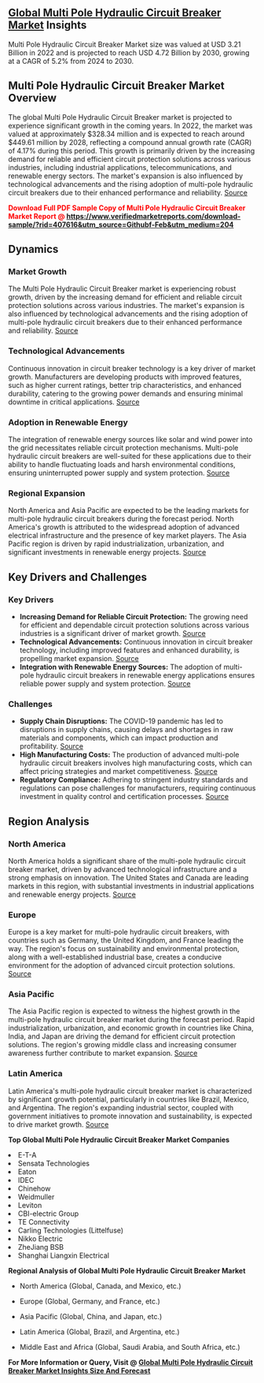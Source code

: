 <h2><a href="https://www.verifiedmarketreports.com/download-sample/?rid=407616&amp;utm_source=Githubf&amp;utm_medium=204" target="_blank">Global Multi Pole Hydraulic Circuit Breaker Market</a> Insights</h2><p>Multi Pole Hydraulic Circuit Breaker Market size was valued at USD 3.21 Billion in 2022 and is projected to reach USD 4.72 Billion by 2030, growing at a CAGR of 5.2% from 2024 to 2030.</p><p> <h2>Multi Pole Hydraulic Circuit Breaker Market Overview</h2> <p>The global Multi Pole Hydraulic Circuit Breaker market is projected to experience significant growth in the coming years. In 2022, the market was valued at approximately $328.34 million and is expected to reach around $449.61 million by 2028, reflecting a compound annual growth rate (CAGR) of 4.17% during this period. This growth is primarily driven by the increasing demand for reliable and efficient circuit protection solutions across various industries, including industrial applications, telecommunications, and renewable energy sectors. The market's expansion is also influenced by technological advancements and the rising adoption of multi-pole hydraulic circuit breakers due to their enhanced performance and reliability. <a href="https://www.marketresearch.com/QYResearch-Group-v3531/Global-Hydraulic-Circuit-Breakers-Research-32057742/">Source</a></p> <p><strong><p><span class=""><span style="color: #ff0000;"><strong>Download Full PDF Sample Copy of Multi Pole Hydraulic Circuit Breaker Market Report</strong> @ </span><a href="https://www.verifiedmarketreports.com/download-sample/?rid=407616&amp;utm_source=Githubf-Feb&amp;utm_medium=204" target="_blank">https://www.verifiedmarketreports.com/download-sample/?rid=407616&amp;utm_source=Githubf-Feb&amp;utm_medium=204</a></span></p></strong></p> <h2>Dynamics</h2> <h3>Market Growth</h3> <p>The Multi Pole Hydraulic Circuit Breaker market is experiencing robust growth, driven by the increasing demand for efficient and reliable circuit protection solutions across various industries. The market's expansion is also influenced by technological advancements and the rising adoption of multi-pole hydraulic circuit breakers due to their enhanced performance and reliability. <a href="https://www.marketresearch.com/QYResearch-Group-v3531/Global-Hydraulic-Circuit-Breakers-Research-32057742/">Source</a></p> <h3>Technological Advancements</h3> <p>Continuous innovation in circuit breaker technology is a key driver of market growth. Manufacturers are developing products with improved features, such as higher current ratings, better trip characteristics, and enhanced durability, catering to the growing power demands and ensuring minimal downtime in critical applications. <a href="https://dataintelo.com/report/global-hydraulic-magnetic-circuit-breakers-market">Source</a></p> <h3>Adoption in Renewable Energy</h3> <p>The integration of renewable energy sources like solar and wind power into the grid necessitates reliable circuit protection mechanisms. Multi-pole hydraulic circuit breakers are well-suited for these applications due to their ability to handle fluctuating loads and harsh environmental conditions, ensuring uninterrupted power supply and system protection. <a href="https://dataintelo.com/report/global-hydraulic-magnetic-circuit-breakers-market">Source</a></p> <h3>Regional Expansion</h3> <p>North America and Asia Pacific are expected to be the leading markets for multi-pole hydraulic circuit breakers during the forecast period. North America's growth is attributed to the widespread adoption of advanced electrical infrastructure and the presence of key market players. The Asia Pacific region is driven by rapid industrialization, urbanization, and significant investments in renewable energy projects. <a href="https://dataintelo.com/report/global-hydraulic-magnetic-circuit-breakers-market">Source</a></p> <h2>Key Drivers and Challenges</h2> <h3>Key Drivers</h3> <ul> <li><strong>Increasing Demand for Reliable Circuit Protection:</strong> The growing need for efficient and dependable circuit protection solutions across various industries is a significant driver of market growth. <a href="https://www.marketresearch.com/QYResearch-Group-v3531/Global-Hydraulic-Circuit-Breakers-Research-32057742/">Source</a></li> <li><strong>Technological Advancements:</strong> Continuous innovation in circuit breaker technology, including improved features and enhanced durability, is propelling market expansion. <a href="https://dataintelo.com/report/global-hydraulic-magnetic-circuit-breakers-market">Source</a></li> <li><strong>Integration with Renewable Energy Sources:</strong> The adoption of multi-pole hydraulic circuit breakers in renewable energy applications ensures reliable power supply and system protection. <a href="https://dataintelo.com/report/global-hydraulic-magnetic-circuit-breakers-market">Source</a></li> </ul> <h3>Challenges</h3> <ul> <li><strong>Supply Chain Disruptions:</strong> The COVID-19 pandemic has led to disruptions in supply chains, causing delays and shortages in raw materials and components, which can impact production and profitability. <a href="https://www.openpr.com/news/3015106/multi-pole-hydraulic-magnetic-circuit-breakers-market">Source</a></li> <li><strong>High Manufacturing Costs:</strong> The production of advanced multi-pole hydraulic circuit breakers involves high manufacturing costs, which can affect pricing strategies and market competitiveness. <a href="https://www.openpr.com/news/3015106/multi-pole-hydraulic-magnetic-circuit-breakers-market">Source</a></li> <li><strong>Regulatory Compliance:</strong> Adhering to stringent industry standards and regulations can pose challenges for manufacturers, requiring continuous investment in quality control and certification processes. <a href="https://www.openpr.com/news/3015106/multi-pole-hydraulic-magnetic-circuit-breakers-market">Source</a></li> </ul> <h2>Region Analysis</h2> <h3>North America</h3> <p>North America holds a significant share of the multi-pole hydraulic circuit breaker market, driven by advanced technological infrastructure and a strong emphasis on innovation. The United States and Canada are leading markets in this region, with substantial investments in industrial applications and renewable energy projects. <a href="https://www.marketresearch.com/QYResearch-Group-v3531/Global-Hydraulic-Circuit-Breakers-Research-32057742/">Source</a></p> <h3>Europe</h3> <p>Europe is a key market for multi-pole hydraulic circuit breakers, with countries such as Germany, the United Kingdom, and France leading the way. The region's focus on sustainability and environmental protection, along with a well-established industrial base, creates a conducive environment for the adoption of advanced circuit protection solutions. <a href="https://www.marketresearch.com/QYResearch-Group-v3531/Global-Hydraulic-Circuit-Breakers-Research-32057742/">Source</a></p> <h3>Asia Pacific</h3> <p>The Asia Pacific region is expected to witness the highest growth in the multi-pole hydraulic circuit breaker market during the forecast period. Rapid industrialization, urbanization, and economic growth in countries like China, India, and Japan are driving the demand for efficient circuit protection solutions. The region's growing middle class and increasing consumer awareness further contribute to market expansion. <a href="https://www.marketresearch.com/QYResearch-Group-v3531/Global-Hydraulic-Circuit-Breakers-Research-32057742/">Source</a></p> <h3>Latin America</h3> <p>Latin America's multi-pole hydraulic circuit breaker market is characterized by significant growth potential, particularly in countries like Brazil, Mexico, and Argentina. The region's expanding industrial sector, coupled with government initiatives to promote innovation and sustainability, is expected to drive market growth. <a href="https://www.marketresearch.com/QYResearch-Group-v3531/Global-Hydraulic-Circuit-Breakers-Research-32057742/">Source</a></p</p><p><strong>Top Global Multi Pole Hydraulic Circuit Breaker Market Companies</strong></p><div data-test-id=""><p><li>E-T-A</li><li> Sensata Technologies</li><li> Eaton</li><li> IDEC</li><li> Chinehow</li><li> Weidmuller</li><li> Leviton</li><li> CBI-electric Group</li><li> TE Connectivity</li><li> Carling Technologies (Littelfuse)</li><li> Nikko Electric</li><li> ZheJiang BSB</li><li> Shanghai Liangxin Electrical</li></p><div><strong>Regional Analysis of&nbsp;Global Multi Pole Hydraulic Circuit Breaker Market</strong></div><ul><li dir="ltr"><p dir="ltr">North America&nbsp;(Global, Canada, and Mexico, etc.)</p></li><li dir="ltr"><p dir="ltr">Europe (Global, Germany, and France, etc.)</p></li><li dir="ltr"><p dir="ltr">Asia Pacific&nbsp;(Global, China, and Japan, etc.)</p></li><li dir="ltr"><p dir="ltr">Latin America&nbsp;(Global, Brazil, and Argentina, etc.)</p></li><li dir="ltr">Middle East and Africa&nbsp;(Global, Saudi Arabia, and South Africa, etc.)</li></ul><p><strong>For More Information or Query, Visit @&nbsp;</strong><strong><a href="https://www.verifiedmarketreports.com/product/multi-pole-hydraulic-circuit-breaker-market/?utm_source=Githubf&amp;utm_medium=204" target="_blank">Global Multi Pole Hydraulic Circuit Breaker Market Insights Size And Forecast</a></strong></p></div>
